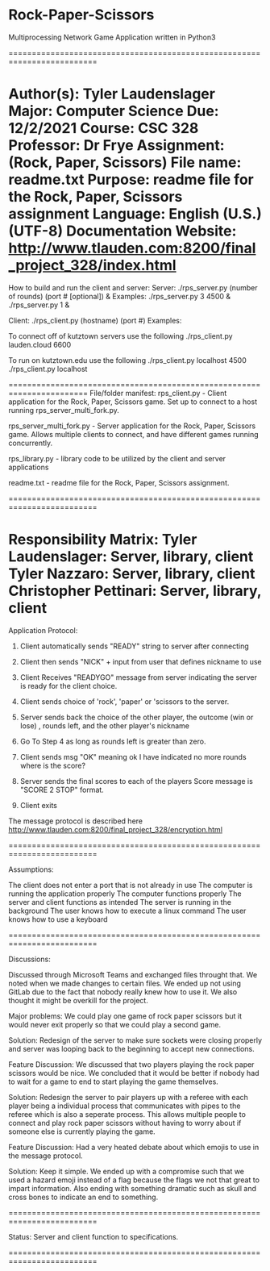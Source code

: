 # Rock-Paper-Scissors
Multiprocessing Network Game Application written in Python3

=========================================================================

Author(s):           Tyler Laudenslager
 Major:               Computer Science
 Due:                 12/2/2021
 Course:              CSC 328
 Professor:           Dr Frye
 Assignment:          (Rock, Paper, Scissors)
 File name:           readme.txt
 Purpose:             readme file for the Rock, Paper, Scissors
                       assignment
  Language:            English (U.S.) (UTF-8)
  Documentation Website: http://www.tlauden.com:8200/final_project_328/index.html
 =======================================================================
 How to build and run the client and server: 
 Server:
 ./rps_server.py (number of rounds) (port # [optional]) &
 Examples: 
 ./rps_server.py 3 4500 &
 ./rps_server.py 1 &

 Client:
 ./rps_client.py (hostname) (port #)
 Examples:

 To connect off of kutztown servers use the following
 ./rps_client.py lauden.cloud 6600

 To run on kutztown.edu use the following
 ./rps_client.py localhost 4500
 ./rps_client.py localhost

 =======================================================================
 File/folder manifest:
 rps_client.py - Client application for the Rock, Paper, Scissors game.
                 Set up to connect to a host running rps_server_multi_fork.py.
 
 rps_server_multi_fork.py - Server application for the Rock, Paper, Scissors game.
                            Allows multiple clients to connect, and have different
							games running concurrently.
 
 rps_library.py - library code to be utilized by the client and server applications
 
 readme.txt - readme file for the Rock, Paper, Scissors assignment.
 
 =========================================================================
 
 Responsibility Matrix:
  Tyler Laudenslager: Server, library, client
  Tyler Nazzaro: Server, library, client
  Christopher Pettinari: Server, library, client
 =========================================================================
 
 Application Protocol:

 1. Client automatically sends "READY" string to server after connecting

 2. Client then sends "NICK" + input from user that defines nickname to use

 3. Client Receives "READYGO" message from server indicating the server is
   ready for the client choice.

 4. Client sends choice of 'rock', 'paper' or 'scissors to the server.

 5. Server sends back the choice of the other player, the outcome (win or lose)
   , rounds left, and the other player's nickname

 6. Go To Step 4 as long as rounds left is greater than zero.

 7. Client sends msg "OK" meaning ok I have indicated no more rounds
   where is the score?

 8. Server sends the final scores to each of the players
   Score message is "SCORE 2 STOP" format.

 9. Client exits

 The message protocol is described here
 http://www.tlauden.com:8200/final_project_328/encryption.html

 =========================================================================
 
 Assumptions:

 The client does not enter a port that is not already in use
 The computer is running the application properly
 The computer functions properly
 The server and client functions as intended
 The server is running in the background
 The user knows how to execute a linux command
 The user knows how to use a keyboard
 
 =========================================================================
 
 Discussions:

 Discussed through Microsoft Teams and exchanged files throught that. We noted when we 
 made changes to certain files. We ended up not using GitLab due to the fact that nobody
 really knew how to use it. We also thought it might be overkill for the project.

 Major problems: We could play one game of rock paper scissors but it would never exit properly so
 that we could play a second game.

 Solution: Redesign of the server to make sure sockets were closing properly and server was looping
           back to the beginning to accept new connections.

 Feature Discussion: We discussed that two players playing the rock paper scissors would be nice. We
                     concluded that it would be better if nobody had to wait for a game to end to start
                     playing the game themselves.
 
 Solution: Redesign the server to pair players up with a referee with each player being a individual
           process that communicates with pipes to the referee which is also a seperate process. This
           allows multiple people to connect and play rock paper scissors without having to worry about
           if someone else is currently playing the game.

 Feature Discussion: Had a very heated debate about which emojis to use in the message protocol.
 
 Solution: Keep it simple. We ended up with a compromise such that we used a hazard emoji instead of a flag
           because the flags we not that great to impart information. Also ending with something dramatic such
           as skull and cross bones to indicate an end to something.
 
 =========================================================================
 
 Status: 
  Server and client function to specifications.	
 
 =========================================================================
